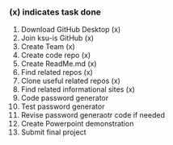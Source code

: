 ### (x) indicates task done

<ol>
<li>Download GitHub Desktop (x)</li>
<li>Join ksu-is GitHub (x)</li>
<li>Create Team (x)</li>
<li>Create code repo (x)</li>
<li>Create ReadMe.md (x)</li>
<li>Find related repos (x)</li>
<li>Clone useful related repos (x)</li>
<li>Find related informational sites (x)</li>
<li>Code password generator</li>
<li>Test password generator</li>
<li>Revise password generaotr code if needed</li>
<li>Create Powerpoint demonstration</li>
<li>Submit final project</li>
</ol>
